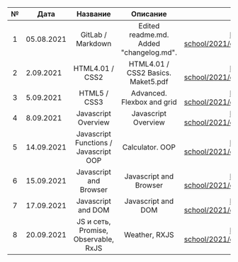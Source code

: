 | № | Дата          | Название           | Описание                                   | Ссылка на MR |
|:-:| ------------- |:------------------:| :-----------------------------------------:| :----------: |
| 1 | 05.08.2021    | GitLab / Markdown  | Edited readme.md. Added "changelog.md".    | https://gitlab.com/nc-samara-frontend-school/2021/development/fs_rifat_muhutdinov/-/merge_requests/1 |
| 2 | 2.09.2021     | HTML4.01 / CSS2    | HTML4.01 / CSS2 Basics. Maket5.pdf         | https://gitlab.com/nc-samara-frontend-school/2021/development/fs_rifat_muhutdinov/-/merge_requests/2 |
| 3 | 5.09.2021     | HTML5 / CSS3       | Advanced. Flexbox and grid                 | https://gitlab.com/nc-samara-frontend-school/2021/development/fs_rifat_muhutdinov/-/merge_requests/3 |
| 4 | 8.09.2021     | Javascript Overview| Javascript Overview                        | https://gitlab.com/nc-samara-frontend-school/2021/development/fs_rifat_muhutdinov/-/merge_requests/4 |
| 5 | 14.09.2021    | Javascript Functions / Javascript OOP | Сalculator. OOP         | https://gitlab.com/nc-samara-frontend-school/2021/development/fs_rifat_muhutdinov/-/merge_requests/5 |
| 6 | 15.09.2021    | Javascript and Browser| Javascript and Browser                  | https://gitlab.com/nc-samara-frontend-school/2021/development/fs_rifat_muhutdinov/-/merge_requests/6 |
| 7 | 17.09.2021    | Javascript and DOM | Javascript and DOM                         | https://gitlab.com/nc-samara-frontend-school/2021/development/fs_rifat_muhutdinov/-/merge_requests/7 | 
| 8 | 20.09.2021    | JS и сеть, Promise, Observable, RxJS | Weather, RXJS            | https://gitlab.com/nc-samara-frontend-school/2021/development/fs_rifat_muhutdinov/-/merge_requests/9 | 